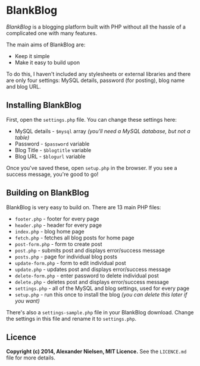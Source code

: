 # BlankBlog

*BlankBlog* is a blogging platform built with PHP without all the hassle of a complicated one with many features.

The main aims of BlankBlog are:

- Keep it simple
- Make it easy to build upon

To do this, I haven't included any stylesheets or external libraries and there are only four settings: MySQL details, password (for posting), blog name and blog URL.

## Installing BlankBlog

First, open the `settings.php` file. You can change these settings here:

- MySQL details - `$mysql` array *(you'll need a MySQL database, but not a table)*
- Password - `$password` variable
- Blog Title - `$blogtitle` variable
- Blog URL - `$blogurl` variable

Once you've saved these, open `setup.php` in the browser. If you see a success message, you're good to go!

## Building on BlankBlog

BlankBlog is very easy to build on. There are 13 main PHP files:

- `footer.php` - footer for every page
- `header.php` - header for every page
- `index.php` - blog home page
- `fetch.php` - fetches all blog posts for home page
- `post-form.php` - form to create post
- `post.php` - submits post and displays error/success message
- `posts.php` - page for individual blog posts
- `update-form.php` - form to edit individual post
- `update.php` - updates post and displays error/success message
- `delete-form.php` - enter password to delete individual post
- `delete.php` - deletes post and displays error/success message
- `settings.php` - all of the MySQL and blog settings, used for every page
- `setup.php` - run this once to install the blog *(you can delete this later if you want)*

There's also a `settings-sample.php` file in your BlankBlog download. Change the settings in this file and rename it to `settings.php`.

## Licence

**Copyright (c) 2014, Alexander Nielsen, MIT Licence.** See the `LICENCE.md` file for more details.